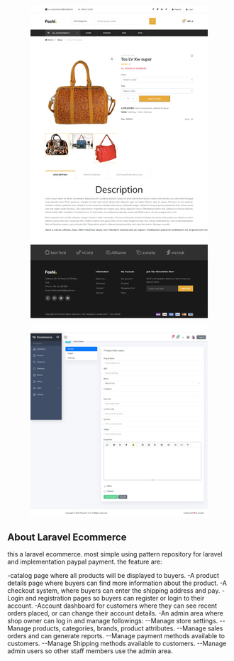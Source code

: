 <p align="center"><img src="screanshoot/produk.png" width="400"></p>
<p align="center"><img src="screanshoot/admin-produk.png" width="400"></p>



## About Laravel Ecommerce

this a laravel ecommerce. most simple using pattern repository for laravel and implementation paypal payment. the feature are:

-catalog page where all products will be displayed to buyers.
-A product details page where buyers can find more information about the product.
-A checkout system, where buyers can enter the shipping address and pay.
-Login and registration pages so buyers can register or login to their account.
-Account dashboard for customers where they can see recent orders placed, or can change their account details.
-An admin area where shop owner can log in and manage followings:
--Manage store settings.
--Manage products, categories, brands, product attributes.
--Manage sales orders and can generate reports.
--Manage payment methods available to customers.
--Manage Shipping methods available to customers.
--Manage admin users so other staff members use the admin area.
